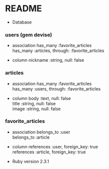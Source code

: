 # README

* Database
### users (gem devise)
* association
has_many :favorite_articles  
has_many :articles, through: :favorite_articles

* column
nickname :string, null: false


### articles
* association
has_many :favorite_articles  
has_many :users, through: :favorite_articles

* column
body :text, null: false  
title :string, null: false  
image :string, null: false


### favorite_articles
* association
belongs_to :user  
belongs_to :article

* column
references :user, foreign_key: true  
references :article, foreign_key: true


* Ruby version 2.3.1
